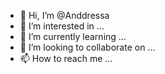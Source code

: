 - 👋 Hi, I’m @Anddressa
- 👀 I’m interested in ...
- 🌱 I’m currently learning ...
- 💞️ I’m looking to collaborate on ...
- 📫 How to reach me ...

<!---
Anddressa/Anddressa is a ✨ special ✨ repository because its `README.md` (this file) appears on your GitHub profile.
You can click the Preview link to take a look at your changes.
--->
